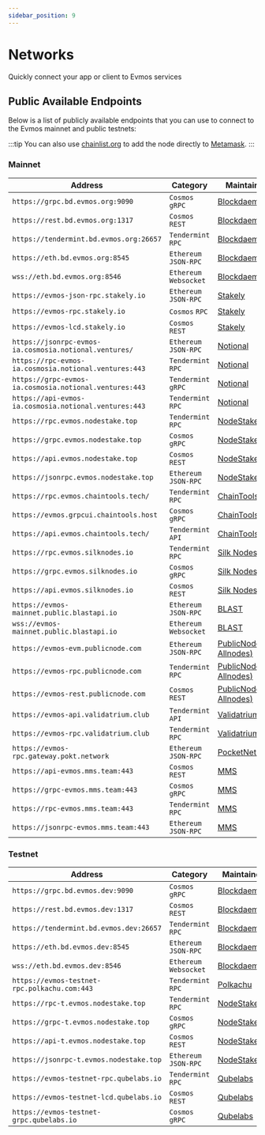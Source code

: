 ```yaml
---
sidebar_position: 9
---
```


# Networks

Quickly connect your app or client to Evmos services 

## Public Available Endpoints

Below is a list of publicly available endpoints that you can use to connect to the Evmos mainnet and
public testnets:

:::tip
You can also use [chainlist.org](https://chainlist.org/) to add the node directly to [Metamask](/use/wallet/metamask#automatic-import).
:::

### Mainnet

| Address                                       | Category               | Maintainer                              |
| --------------------------------------------- | ---------------------- | --------------------------------------- |
| `https://grpc.bd.evmos.org:9090`              | `Cosmos` `gRPC`        | [Blockdaemon](https://blockdaemon.com/) |
| `https://rest.bd.evmos.org:1317`              | `Cosmos` `REST`        | [Blockdaemon](https://blockdaemon.com/) |
| `https://tendermint.bd.evmos.org:26657`       | `Tendermint` `RPC`     | [Blockdaemon](https://blockdaemon.com/) |
| `https://eth.bd.evmos.org:8545`               | `Ethereum` `JSON-RPC`  | [Blockdaemon](https://blockdaemon.com/) |
| `wss://eth.bd.evmos.org:8546`                 | `Ethereum` `Websocket` | [Blockdaemon](https://blockdaemon.com/) |
| `https://evmos-json-rpc.stakely.io`           | `Ethereum` `JSON-RPC`  | [Stakely](https://stakely.io/)          |
| `https://evmos-rpc.stakely.io`                | `Cosmos` `RPC`         | [Stakely](https://stakely.io/)          |
| `https://evmos-lcd.stakely.io`                | `Cosmos` `REST`        | [Stakely](https://stakely.io/)          |
| `https://jsonrpc-evmos-ia.cosmosia.notional.ventures/` | `Ethereum` `JSON-RPC`  | [Notional](https://notional.ventures/)  |
| `https://rpc-evmos-ia.cosmosia.notional.ventures:443`  | `Tendermint` `RPC`     | [Notional](https://notional.ventures/)  |
| `https://grpc-evmos-ia.cosmosia.notional.ventures:443` | `Tendermint` `gRPC`    | [Notional](https://notional.ventures/)  |
| `https://api-evmos-ia.cosmosia.notional.ventures:443`  | `Tendermint` `RPC`     | [Notional](https://notional.ventures/)  |
| `https://rpc.evmos.nodestake.top`             | `Tendermint` `RPC`     | [NodeStake](https://nodestake.top/)     |
| `https://grpc.evmos.nodestake.top`            | `Cosmos` `gRPC`        | [NodeStake](https://nodestake.top/)     |
| `https://api.evmos.nodestake.top`             | `Cosmos` `REST`        | [NodeStake](https://nodestake.top/)     |
| `https://jsonrpc.evmos.nodestake.top`         | `Ethereum` `JSON-RPC`  | [NodeStake](https://nodestake.top/)     |
| `https://rpc.evmos.chaintools.tech/`          | `Tendermint` `RPC`     | [ChainTools](https://chaintools.tech/)  |
| `https://evmos.grpcui.chaintools.host`        | `Cosmos` `gRPC`        | [ChainTools](https://chaintools.tech/)  |
| `https://api.evmos.chaintools.tech/`          | `Tendermint` `API`     | [ChainTools](https://chaintools.tech/)  |
| `https://rpc.evmos.silknodes.io`              | `Tendermint` `RPC`     | [Silk Nodes](https://silknodes.io/)     |
| `https://grpc.evmos.silknodes.io`             | `Cosmos` `gRPC`        | [Silk Nodes](https://silknodes.io/)     |
| `https://api.evmos.silknodes.io`              | `Cosmos` `REST`        | [Silk Nodes](https://silknodes.io/)     |
| `https://evmos-mainnet.public.blastapi.io`    | `Ethereum` `JSON-RPC`  | [BLAST](https://blastapi.io/)           |
| `wss://evmos-mainnet.public.blastapi.io`      | `Ethereum` `Websocket` | [BLAST](https://blastapi.io/)           |
| `https://evmos-evm.publicnode.com`            | `Ethereum` `JSON-RPC`  | [PublicNode (by Allnodes)](https://evmos.publicnode.com/) |
| `https://evmos-rpc.publicnode.com`            | `Tendermint` `RPC`     | [PublicNode (by Allnodes)](https://evmos.publicnode.com/) |
| `https://evmos-rest.publicnode.com`           | `Cosmos` `REST`        | [PublicNode (by Allnodes)](https://evmos.publicnode.com/) |
| `https://evmos-api.validatrium.club`           | `Tendermint` `API`        | [Validatrium](https://validatrium.com/) |
| `https://evmos-rpc.validatrium.club`           | `Tendermint` `RPC`        | [Validatrium](https://validatrium.com/) |
| `https://evmos-rpc.gateway.pokt.network`      | `Ethereum` `JSON-RPC`  | [PocketNetwork](https://www.pokt.network/)  |
| `https://api-evmos.mms.team:443`              | `Cosmos` `REST`        | [MMS](https://mms.team/) |
| `https://grpc-evmos.mms.team:443`             | `Cosmos` `gRPC`        | [MMS](https://mms.team/) |
| `https://rpc-evmos.mms.team:443`              | `Tendermint` `RPC`     | [MMS](https://mms.team/) |
| `https://jsonrpc-evmos.mms.team:443`          | `Ethereum` `JSON-RPC`  | [MMS](https://mms.team/) |

### Testnet

| Address                                      | Category               | Maintainer                              |
| -------------------------------------------- | ---------------------- | --------------------------------------- |
| `https://grpc.bd.evmos.dev:9090`             | `Cosmos` `gRPC`        | [Blockdaemon](https://blockdaemon.com/) |
| `https://rest.bd.evmos.dev:1317`             | `Cosmos` `REST`        | [Blockdaemon](https://blockdaemon.com/) |
| `https://tendermint.bd.evmos.dev:26657`      | `Tendermint` `RPC`     | [Blockdaemon](https://blockdaemon.com/) |
| `https://eth.bd.evmos.dev:8545`              | `Ethereum` `JSON-RPC`  | [Blockdaemon](https://blockdaemon.com/) |
| `wss://eth.bd.evmos.dev:8546`                | `Ethereum` `Websocket` | [Blockdaemon](https://blockdaemon.com/) |
| `https://evmos-testnet-rpc.polkachu.com:443` | `Tendermint` `RPC`     | [Polkachu](https://polkachu.com)        |
| `https://rpc-t.evmos.nodestake.top`          | `Tendermint` `RPC`     | [NodeStake](https://nodestake.top/)     |
| `https://grpc-t.evmos.nodestake.top`         | `Cosmos` `gRPC`        | [NodeStake](https://nodestake.top/)     |
| `https://api-t.evmos.nodestake.top`          | `Cosmos` `REST`        | [NodeStake](https://nodestake.top/)     |
| `https://jsonrpc-t.evmos.nodestake.top`      | `Ethereum` `JSON-RPC`  | [NodeStake](https://nodestake.top/)     |
| `https://evmos-testnet-rpc.qubelabs.io`      | `Tendermint` `RPC`     | [Qubelabs](https://qubelabs.io/)        |
| `https://evmos-testnet-lcd.qubelabs.io`      | `Cosmos` `REST`        | [Qubelabs](https://qubelabs.io/)        |
| `https://evmos-testnet-grpc.qubelabs.io`     | `Cosmos` `gRPC`        | [Qubelabs](https://qubelabs.io/)        |